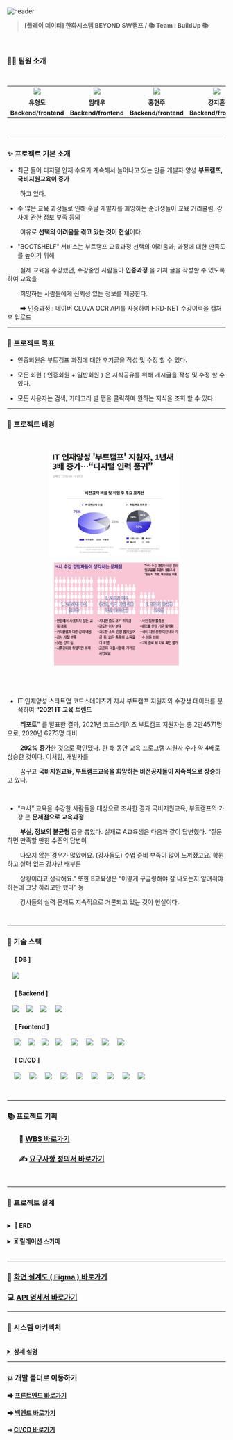 <br>

![header](https://capsule-render.vercel.app/api?type=Waving&color=541D7A&height=250&section=header&text=BOOTSHELF🌠&desc=BOOTCAMP&descSize=20&descAlign=68&descAlignY=70&fontSize=100&animation=fadeIn&fontColor=ffff)

> **[플레이 데이터] 한화시스템 BEYOND SW캠프 / 📚 Team : BuildUp 📚**

<br>

### 🤼‍♂️ 팀원 소개

<br>

<div align="center"> 
<table>
    <tr>
        <td align="center">
            <a>
            </a>
                <img src="https://github.com/beyond-sw-camp/be02-fin-BuildUp-KMS/assets/148875644/ca888817-d336-44ab-bf4d-1c2333edc63d" width="100px" />
        </td>
        <td align="center">
            <a>
                <img src="https://github.com/hyungdoyou/devops-backend/assets/148875644/0717c52d-9cd1-4d28-9017-db36be05ce60" width="100px" />
            </a>
        </td>
        <td align="center">
            <a>
                <img src="https://github.com/hyungdoyou/devops-backend/assets/148875644/b299ca68-37a3-4633-be62-3e5d4371b137" width="100px" />
            </a>
        </td>
        <td align="center">
            <a>
                <img src="https://github.com/hyungdoyou/devops-backend/assets/148875644/08b8f51c-561b-44c8-9a31-1ab15832e692" width="100px" />
            </a>
        </td>
        <td align="center">
            <a>
                <img src="https://github.com/hyungdoyou/devops-backend/assets/148875644/8c4116c4-46e7-4c94-ba53-bbcac1a6a5cb" width="100px" />
            </a>
        </td>
    </tr>
    <tr>
        <td align="center">
            <b>유형도</b>
        </td>
        <td align="center">
            <b>임태우</b>
        </td>
        <td align="center">
            <b>홍현주</b>
        </td>
        <td align="center">
            <b>강지흔</b>
        </td>
        <td align="center">
            <b>길민석</b>
        </td>
    </tr>
    <tr>
        <td align="center"">
            <b>Backend/frontend</b>
        </td>
        <td align="center">
            <b>Backend/frontend</b>
        </td>
        <td align="center">
            <b>Backend/frontend</b>
        </td>
        <td align="center">
            <b>Backend/frontend</b>
        </td>
        <td align="center">
            <b>Backend/frontend</b>
        </td>
    </tr>
</table>
</div>

<br>

---

### ✨ 프로젝트 기본 소개

- 최근 들어 디지털 인재 수요가 계속해서 늘어나고 있는 만큼 개발자 양성 **부트캠프, 국비지원교육이 증가**

&nbsp;&nbsp;&nbsp;&nbsp;　하고 있다.

- 수 많은 교육 과정들로 인해 훗날 개발자를 희망하는 준비생들이 교육 커리큘럼, 강사에 관한 정보 부족 등의

&nbsp;&nbsp;&nbsp;&nbsp;　이유로 **선택의 어려움을 겪고 있는 것이 현실**이다.

- "BOOTSHELF" 서비스는 부트캠프 교육과정 선택의 어려움과, 과정에 대한 만족도를 높이기 위해 

&nbsp;&nbsp;&nbsp;&nbsp;　실제 교육을 수강했던, 수강중인 사람들이 
**인증과정** 을 거쳐 글을 작성할 수 있도록 하여 교육을

&nbsp;&nbsp;&nbsp;&nbsp;　희망하는 사람들에게 신뢰성 있는 정보를 제공한다.

&nbsp;&nbsp;&nbsp;&nbsp;　➡ 인증과정 : 네이버 CLOVA OCR API를 사용하여 HRD-NET 수강이력을 캡처 후 업로드

---

### 🚩 프로젝트 목표

- 인증회원은 부트캠프 과정에 대한 후기글을 작성 및 수정 할 수 있다.

- 모든 회원 ( 인증회원 + 일반회원 ) 은 지식공유를 위해 게시글을 작성 및 수정 할 수 있다.

- 모든 사용자는 검색, 카테고리 별 탭을 클릭하여 원하는 지식을 조회 할 수 있다.

---

### 🧐 프로젝트 배경

<br>

<div align="center">
<figure class="half">
 <img src="./img/배경-1.png" width=300, height=250>&nbsp;&nbsp;&nbsp;
 <img src="./img/배경-2.png" width=300, height=250>
</figure>
<br/>
</div>

<br>

- IT 인재양성 스타트업 코드스테이츠가 자사 부트캠프 지원자와 수강생 데이터를 분석하여 **“2021 IT 교육 트렌드**

&nbsp;&nbsp;&nbsp;&nbsp;　**리포트”** 를 발표한 결과, 2021년 코드스테이츠 부트캠프 지원자는 총 2만4571명으로, 2020년 6273명 대비 

&nbsp;&nbsp;&nbsp;&nbsp;　**292% 증가**한 것으로 확인됐다. 한 해 동안 교육 프로그램 지원자 수가 약 4배로 상승한 것이다. 이처럼, 개발자를 

&nbsp;&nbsp;&nbsp;&nbsp;　꿈꾸고 **국비지원교육, 부트캠프교육을 희망하는 비전공자들이 지속적으로 상승**하고 있다.

<br>

- “ㅋ사” 교육을 수강한 사람들을 대상으로 조사한 결과 국비지원교육, 부트캠프의 가장 큰 **문제점으로 교육과정**

&nbsp;&nbsp;&nbsp;&nbsp;　**부실, 정보의 불균형** 등을 뽑았다. 실제로 A교육생은 다음과 같이 답변했다. “질문하면 만족할 만한 수준의 답변이 

&nbsp;&nbsp;&nbsp;&nbsp;　나오지 않는 경우가 많았어요. (강사들도) 수업 준비 부족이 많이 느껴졌고요. 학원하고 실력 없는 강사만 배부른

&nbsp;&nbsp;&nbsp;&nbsp;　상황이라고 생각해요.” 또한 B교육생은 “어떻게 구글링해야 잘 나오는지 알려줘야 하는데 그냥 하라고만 했다” 등

&nbsp;&nbsp;&nbsp;&nbsp;　강사들의 실력 문제도 지속적으로 거론되고 있는 것이 현실이다.

<br>

---


### 📌 기술 스택

#### &nbsp;　[ DB ]

&nbsp;&nbsp;&nbsp;<img src="https://img.shields.io/badge/MariaDB-003545?style=flat&logo=MariaDB&logoColor=white"/></a>

#### &nbsp;　[ Backend ]

&nbsp;&nbsp;&nbsp;<img src="https://img.shields.io/badge/Spring Boot-6DB33F?style=flat&logo=springBoot&logoColor=white&color=green"/></a></a>
&nbsp;&nbsp;&nbsp;<img src="https://img.shields.io/badge/Spring Security-6DB33F?style=flat&logo=springsecurity&logoColor=white&color=darkgreen"/></a></a>
&nbsp;&nbsp;&nbsp;<img src="https://img.shields.io/badge/Amazon AWS-232F3E?style=flat&logo=AmazonAWS&logoColor=black&color=orange"/></a></a>
&nbsp;&nbsp;&nbsp;&nbsp;<img src="https://img.shields.io/badge/Amazon S3-569A31?style=flat&logo=Amazon S3&logoColor=white&color=red"/></a></a>

#### &nbsp;　[ Frontend ]

&nbsp;&nbsp;&nbsp;&nbsp;<img src="https://img.shields.io/badge/HTML5-E34F26?style=flat&logo=HTML5&logoColor=white">&nbsp;&nbsp;&nbsp;&nbsp;<img src="https://img.shields.io/badge/CSS-1572B6?style=flat&logo=CSS3&logoColor=white&color=darkblue">&nbsp;&nbsp;&nbsp;&nbsp;<img src="https://img.shields.io/badge/JavaScript-F7DF1E?style=flat&logo=JavaScript&logoColor=black">&nbsp;&nbsp;&nbsp;&nbsp;<img src="https://img.shields.io/badge/Vue-FC08D?style=flat&logo=Vue.js&logoColor=black&color=lightgreen">
&nbsp;&nbsp;&nbsp;&nbsp;<img src="https://img.shields.io/badge/nginx-%23009639.svg?style=flat&logo=nginx&logoColor=white"></a>
&nbsp;&nbsp;&nbsp;&nbsp;<img src="https://img.shields.io/badge/Pinia-0285C9?style=flat&color=dark"></a></a>
&nbsp;&nbsp;&nbsp;&nbsp;<img src="https://img.shields.io/badge/Amazon AWS-232F3E?style=flat&logo=AmazonAWS&logoColor=black&color=orange"/></a></a>
&nbsp;&nbsp;&nbsp;&nbsp;<img src="https://img.shields.io/badge/Amazon S3-569A31?style=flat&logo=Amazon S3&logoColor=white&color=red"/></a></a>

#### &nbsp;　[ CI/CD ]

&nbsp;&nbsp;&nbsp;&nbsp;<img src="https://img.shields.io/badge/GitHub-181717?style=flat&logo=GitHub&logoColor=white&color=black"></a></a>
&nbsp;&nbsp;&nbsp;&nbsp;<img src="https://img.shields.io/badge/Git-F05032?style=flat&logo=Git&logoColor=white&color=ffa500"></a></a>
&nbsp;&nbsp;&nbsp;&nbsp;<img src="https://img.shields.io/badge/Jenkins-D24939?style=flat&logo=jenkins&logoColor=white"/></a></a>
&nbsp;&nbsp;&nbsp;&nbsp;<img src="https://img.shields.io/badge/Docker-2496ED?style=flat&logo=Docker&logoColor=black&color=blue"/></a></a>
&nbsp;&nbsp;&nbsp;&nbsp;<img src="https://img.shields.io/badge/Kubernetes-326CE5?style=flat&logo=Kubernetes&logoColor=blue&color=skyblue"/></a></a>
&nbsp;&nbsp;&nbsp;&nbsp;<img src="https://img.shields.io/badge/Selenium-C21325?style=flat&logo=Selenium&logoColor=black&color=green"/></a></a>
&nbsp;&nbsp;&nbsp;&nbsp;<img src="https://img.shields.io/badge/Jest-C21325?style=flat&logo=Jest&logoColor=black&color=orange"/></a></a>
&nbsp;&nbsp;&nbsp;&nbsp;<img src="https://img.shields.io/badge/JUnit5-25A162?style=flat&logo=JUnit5&logoColor=green&color=red"/></a></a>
&nbsp;&nbsp;&nbsp;&nbsp;<img src="https://img.shields.io/badge/Slack-4A154B?style=flat&logo=Slack&logoColor=yellow&color=purple"/></a></a>

<br>

---

### 📚 프로젝트 기획

### &nbsp;&nbsp;&nbsp;&nbsp;&nbsp;&nbsp; 🔗 [WBS 바로가기](https://docs.google.com/spreadsheets/d/1P9ZJ1jCy1megQmtT3-xhUXCt2b3tVTGE/edit#gid=1297511367)

### &nbsp;&nbsp;&nbsp;&nbsp;&nbsp;&nbsp; ✍ [요구사항 정의서 바로가기](https://docs.google.com/spreadsheets/d/10GemQ4WU0JfbGxWrzxHDNN1uAYcvDp7Z/edit#gid=19011910)

<br>

---

### 📜 프로젝트 설계

<br>

  <details>
    <summary><b>📝 ERD</b></summary></br>
        <img src="./img/★5. ERD_v1.0 (5팀).png">
  </details>

<br>


  <details>
    <summary><b>⏳ 릴레이션 스키마</b></summary></br>
        <img src="./img/★5. 릴레이션 스키마_v1.0 (5팀).png">
  </details>

<br>

---
### 🌈 [화면 설계도 ( Figma ) 바로가기](https://www.figma.com/file/EPxkgc0NKKEkoXUjaHuRRm/BuildUp-%ED%99%94%EB%A9%B4-%EC%84%A4%EA%B3%84%EC%84%9C?type=design&node-id=0-1&mode=design&t=qNlrkmOxFiZFf7ZB-0)

### 💻 [API 명세서 바로가기](https://tessssssssy.notion.site/API-b9cae26489e94c9eaa65003a5f707157)

---

### 🚀 시스템 아키텍처

<br>

<details>
<summary><b>상세 설명</b></summary>

<br>

<img src="./img/시스템 아키텍처.png">

#### ➡ 형상관리 : GitHub

- 각각의 브랜치( ex : backend/feature/user/login ) 에서 개발을 완료 후 백엔드 또는 프론트엔드 

&nbsp;&nbsp;&nbsp;&nbsp;　프로젝트를 "Push" 후 “Pull Request” 를 생성한다.

- 생성된 Pull Request를 모든 팀원이 이상이 없는지 확인 후 댓글을 남기고, 모든 팀원이 댓글을 남기면 

&nbsp;&nbsp;&nbsp;&nbsp;　**라벨( frontend, main, gateway, review, board )** 을 달고 Merge 시킨다.

- develop 브랜치에 Merge 시 깃허브는 젠킨스에게 Generic WebHook을 보낸다.

#### ➡ CI/CD 도구 : Jenkins, Slack

- 깃허브로부터 Generic WebHook을 수신한 젠킨스에서는 라벨을 확인하여, 라벨명에 따라 해당하는

&nbsp;&nbsp;&nbsp;&nbsp;　파이프라인으로 요청이 들어온다.

- 깃 클론 후 각각의 파이프라인 단계별 절차를 진행하며, 절차 진행 간 성공, 실패 여부를 **슬랙 알람**으로 보낸다.

#### ➡ 컨테이너화 플랫폼 : 도커

- 각각의 서비스 수정/개발 시 젠킨스 빌드 번호를 버전으로 하는 도커 이미지를 생성, 도커허브로 푸쉬한다.

&nbsp;&nbsp;&nbsp;&nbsp;　🎨 **프론트엔드 : bootshelf-frontend:2.VERSION**

&nbsp;&nbsp;&nbsp;&nbsp;　🚧 **게이트웨이 : bootshelf-gateway:2.VERSION**

&nbsp;&nbsp;&nbsp;&nbsp;　🔖 **메인 서비스 : bootshelf-main:2.VERSION**

&nbsp;&nbsp;&nbsp;&nbsp;　🔖 **후기글 검색 서비스 : bootshelf-review:2.VERSION**

&nbsp;&nbsp;&nbsp;&nbsp;　🔖 **게시글 검색 서비스 : bootshelf-board:2.VERSION**

#### ➡ 컨테이너 오케스트레이션 툴 : 쿠버네티스 (k8s)

- 프론트엔드, 백엔드, Redis 서버는 각각 **Deployment 로 파드를 생성**, DB 서버는 **StatefulSet 으로**

&nbsp;&nbsp;&nbsp;&nbsp;　**Master-Slave를 설정하여 파드를 생성**한다.

- 프론트엔드, 백엔드 파드에는 **HPA(Horizontal Pod Autoscaler) 설정을 통해 리소스를 자동으로 관리**한다.

- 클라이언트는 **LoadBalancer 타입의 서비스**를 통해 프론트엔드 서버에 접근하고, Nginx Reverse Proxy 설정을

&nbsp;&nbsp;&nbsp;&nbsp;　통해 Gateway 서버로 요청을 보낸다.

- Gateway 서버는 요청 URL에 따라 해당하는 Micro Service로 클라이언트의 요청을 보낸다.

<br>
</details>

---

### 💥 개발 폴더로 이동하기

#### ➡ [프론트엔드 바로가기](https://github.com/beyond-sw-camp/be02-fin-BuildUp-KMS/tree/main/frontend)

#### ➡ [백엔드 바로가기](https://github.com/beyond-sw-camp/be02-fin-BuildUp-KMS/tree/main/backend)

#### ➡ [CI/CD 바로가기](https://github.com/beyond-sw-camp/be02-fin-BuildUp-KMS/tree/main/cicd)